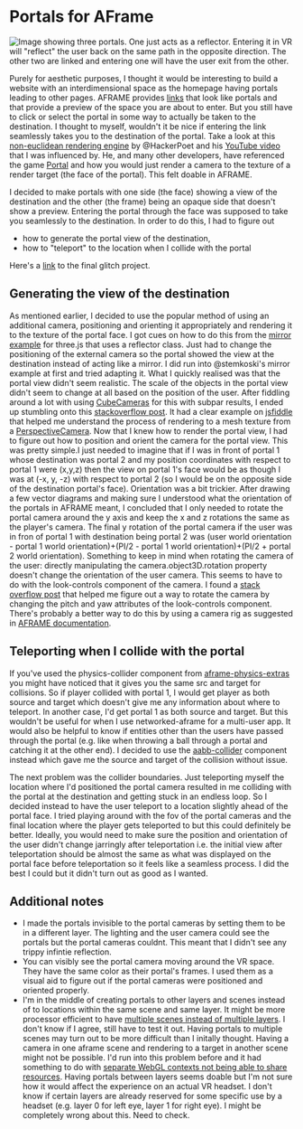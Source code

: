 # Portals for AFrame

![Image showing three portals. One just acts as a reflector. Entering it in VR will "reflect" the user back on the same path in the opposite direction. The other two are linked and entering one will have the user exit from the other.](https://drive.google.com/file/d/1EMOpQ7Wknno3eNQ4E4xh2rRDXPTGvexQ/view?usp=sharing)

Purely for aesthetic purposes, I thought it would be interesting to build a website with an interdimensional space as the homepage having portals leading to other pages. AFRAME provides [links](https://aframe.io/docs/1.0.0/components/link.html) that look like portals and that provide a preview of the space you are about to enter.  But you still have to click or select the portal in some way to actually be taken to the destination. I thought to myself, wouldn't it be nice if entering the link seamlessly takes you to the destination of the portal. Take a look at this [non-euclidean rendering engine](https://github.com/HackerPoet/NonEuclidean) by @HackerPoet and his [YouTube video](https://www.youtube.com/watch?v=kEB11PQ9Eo8) that I was influenced by. He, and many other developers, have referenced the game [Portal](https://en.wikipedia.org/wiki/Portal_(video_game)) and how you would just render a camera to the texture of a render target (the face of the portal). This felt doable in AFRAME.

I decided to make portals with one side (the face) showing a view of the destination and the other (the frame) being an opaque side that doesn't show a preview. Entering the portal through the face was supposed to take you seamlessly to the destination. In order to do this, I had to figure out 
- how to generate the portal view of the destination, 
- how to "teleport" to the location when I collide with the portal

Here's a [link](https://aframe-portal.glitch.me) to the final glitch project.

## Generating the view of the destination
As mentioned earlier, I decided to use the popular method of using an additional camera, positioning and orienting it appropriately and rendering it to the texture of the portal face. I got cues on how to do this from the [mirror example](https://threejs.org/examples/webgl_mirror.html) for three.js that uses a reflector class. Just had to change the positioning of the external camera so the portal showed the view at the destination instead of acting like a mirror. I did run into @stemkoski's mirror example at first and tried adapting it. What I quickly realised was that the portal view didn't seem realistic. The scale of the objects in the portal view didn't seem to change at all based on the position of the user. After fiddling around a lot with using [CubeCameras](https://github.com/mrdoob/three.js/blob/master/src/cameras/CubeCamera.js) for this with subpar results, I ended up stumbling onto this [stackoverflow post](https://stackoverflow.com/questions/59906117/threejs-webglrendertarget-has-blank-texture). It had a clear example on [jsfiddle](https://jsfiddle.net/x4snr9tq/) that helped me understand the process of rendering to a mesh texture from a [PerspectiveCamera](https://threejs.org/docs/#api/en/cameras/PerspectiveCamera). Now that I knew how to render the portal view, I had to figure out how to position and orient the camera for the portal view. This was pretty simple.I just needed to imagine that if I was in front of portal 1 whose destination was portal 2 and my position coordinates with respect to portal 1 were (x,y,z) then the view on portal 1's face would be as though I was at (-x, y, -z) with respect to portal 2 (so I would be on the opposite side of the destination portal's face). Orientation was a bit trickier. After drawing a few vector diagrams and making sure I understood what the orientation of the portals in AFRAME meant, I concluded that I only needed to rotate the portal camera around the y axis and keep the x and z rotations the same as the player's camera. The final y rotation of the portal camera if the user was in fron of portal 1 with destination being portal 2 was (user world orientation - portal 1 world orientation)+(PI/2 - portal 1 world orientation)+(PI/2 +  portal 2 world orientation). Something to keep in mind when rotating the camera of the user: directly manipulating the camera.object3D.rotation property doesn't change the orientation of the user camera. This seems to have to do with the look-controls component of the camera. I found a [stack overflow post](https://stackoverflow.com/questions/36809207/aframe-threejs-camera-manual-rotation) that helped me figure out a way to rotate the camera by changing the pitch and yaw attributes of the look-controls component. There's probably a better way to do this by using a camera rig as suggested in [AFRAME documentation](https://aframe.io/docs/1.0.0/primitives/a-camera.html#manually-positioning-the-camera).

## Teleporting when I collide with the portal
If you've used the physics-collider component from [aframe-physics-extras](https://github.com/wmurphyrd/aframe-physics-extras) you might have noticed that it gives you the same src and target for collisions. So if player collided with portal 1, I  would get player as both source and target which doesn't give me any information about where to teleport. In another case, I'd get portal 1 as both source and target. But this wouldn't be useful for when I use networked-aframe for a multi-user app. It would also be helpful to know if entities other than the users have passed through the portal (e.g. like when throwing a ball through a portal and catching it at the other end). I decided to use the [aabb-collider](https://github.com/supermedium/superframe/tree/master/components/aabb-collider) component instead which gave me the source and target of the collision without issue. 

The next problem was the collider boundaries. Just teleporting myself the location where I'd positioned the portal camera resulted in me colliding with the portal at the destination and getting stuck in an endless loop. So I decided instead to have the user teleport to a location slightly ahead of the portal face. I tried playing around with the fov of the portal cameras and the final location where the player gets teleported to but this could definitely be better. Ideally, you would need to make sure the position and orientation of the user didn't change jarringly after teleportation i.e. the initial view after teleportation should be almost the same as what was displayed on the portal face before teleportation so it feels like a seamless process. I did the best I could but it didn't turn out as good as I wanted.

## Additional notes
- I made the portals invisible to the portal cameras by setting them to be in a different layer. The lighting and the user camera could see the portals but the portal cameras couldnt. This meant that I didn't see any trippy infintie reflection.
- You can visibly see the portal camera moving around the VR space. They have the same color as their portal's frames. I used them as a visual aid to figure out if the portal cameras were positioned and oriented properly. 
- I'm in the middle of creating portals to other layers and scenes instead of to locations within the same scene and same layer. It might be more processor efficient to have [multiple scenes instead of multiple layers](https://discourse.threejs.org/t/multiple-scenes-vs-layers/12503). I don't know if I agree, still have to test it out. Having portals to multiple scenes may turn out to be more difficult than I initally thought. Having a camera in one aframe scene and rendering to a target in another scene might not be possible. I'd run into this problem before and it had something to do with [separate WebGL contexts not being able to share resources](https://github.com/aframevr/aframe/issues/916). Having portals between layers seems doable but I'm not sure how it would affect the experience on an actual VR headset. I don't know if certain layers are already reserved for some specific use by a headset (e.g. layer 0 for left eye, layer 1 for right eye). I might be completely wrong about this. Need to check.


